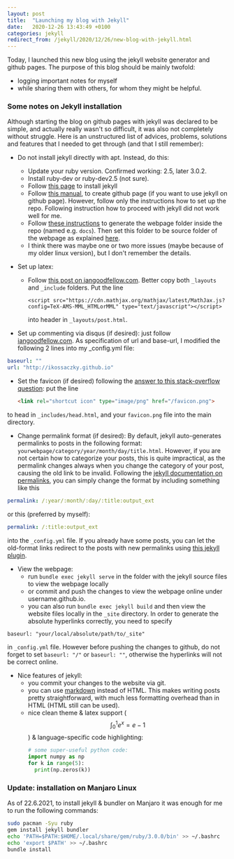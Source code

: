 ```yaml
---
layout: post
title:  "Launching my blog with Jekyll"
date:   2020-12-26 13:43:49 +0100
categories: jekyll
redirect_from: /jekyll/2020/12/26/new-blog-with-jekyll.html
---
```

Today, I launched this new blog using the jekyll website generator and github pages. The purpose of this blog should be mainly twofold:
 - logging important notes for myself
 - while sharing them with others, for whom they might be helpful.

### Some notes on Jekyll installation
Although starting the blog on github pages with jekyll was declared to be simple, and actually really wasn't so difficult, it was also not completely without struggle.
Here is an unstructured list of advices, problems, solutions and features that I needed to get through (and that I still remember):
- Do not install jekyll directly with apt. Instead, do this:
  - Update your ruby version. Confirmed working: 2.5, later 3.0.2.
  - Install ruby-dev or ruby-dev2.5 (not sure).
  - Follow [this page](https://jekyllrb.com/docs/installation/ubuntu/) to install jekyll
  - Follow [this manual](https://docs.github.com/en/free-pro-team@latest/github/working-with-github-pages/creating-a-github-pages-site-with-jekyll), to create github page (if you want to use jekyll on github page). However, follow only the instructions how to set up the repo. Following instruction how to proceed with jekyll did not work well for me.
  - Follow [these instructions](https://jekyllrb.com/docs/) to generate the webpage folder inside the repo (named e.g. `docs`). Then set this folder to be source folder of the webpage as explained [here](https://docs.github.com/en/free-pro-team@latest/github/working-with-github-pages/configuring-a-publishing-source-for-your-github-pages-site#choosing-a-publishing-source).
  - I think there was maybe one or two more issues (maybe because of my older linux version), but I don't remember the details.

- Set up latex:
  - Follow [this post on iangoodfellow.com](http://www.iangoodfellow.com/blog/jekyll/markdown/tex/2016/11/07/latex-in-markdown.html). Better copy both `_layouts` and `_include` folders. Put the  line 
    ```
    <script src="https://cdn.mathjax.org/mathjax/latest/MathJax.js?config=TeX-AMS-MML_HTMLorMML" type="text/javascript"></script>
    ``` 
    into header in `_layouts/post.html`.
- Set up commenting via disqus (if desired): just follow [iangoodfellow.com](http://www.iangoodfellow.com/blog/disqus/jekyll/2016/11/22/adding-disqus-to-jekyll.html). As specification of url and base-url, I modified the following 2 lines into my _config.yml file:
```yaml
baseurl: "" 
url: "http://ikossaczky.github.io"
```
- Set the favicon (if desired) following the [answer to this stack-overflow question](https://stackoverflow.com/questions/30551501/unable-to-set-favicon-using-jekyll-and-github-pages): put the line 
    ```html
    <link rel="shortcut icon" type="image/png" href="/favicon.png">
    ```
to head in `_includes/head.html`, and your `favicon.png` file into the main directory.

- Change permalink format (if desired): By default, jekyll auto-generates permalinks to posts in the following format: `yourwebpage/category/year/month/day/title.html`. However, if you are not certain how to categorize your posts, this is quite impractical, as the permalink changes always when you change the category of your post, causing the old link to be invalid. Following the [jekyll documentation on permalinks](https://jekyllrb.com/docs/permalinks/), you can simply change the format by including something like this
```yaml
permalink: /:year/:month/:day/:title:output_ext
```
or this (preferred by myself):
```yaml
permalink: /:title:output_ext
```
into the `_config.yml` file. If you already have some posts, you can let the old-format links redirect to the posts with new permalinks using [this jekyll plugin](https://github.com/jekyll/jekyll-redirect-from).

- View the webpage:
  - run `bundle exec jekyll serve` in the folder with the jekyll source files to view the webpage locally
  - or commit and push the changes to view the webpage online under username.github.io.
  - you can also run `bundle exec jekyll build` and then view the website files locally in the `_site` directory. In order to generate the absolute hyperlinks correctly, you need to specify 
```
baseurl: "your/local/absolute/path/to/_site"
```
 in `_config.yml` file. However before pushing the changes to github, do not forget to set `baseurl: "/"` or `baseurl: ""`, otherwise the hyperlinks will not be correct online.

- Nice features of jekyll:
  - you commit your changes to the website via git. 
  - you can use [markdown][markdown-guide] instead of HTML. This makes writing posts pretty straightforward, with much less formatting overhead than in HTML (HTML still can be used).
  - nice clean theme & latex support ($$\int_0^1e^x=e-1$$) & language-specific code highlighting:
    ```python
    # some super-useful python code:
    import numpy as np
    for k in range(5):
      print(np.zeros(k))
    ```

### Update: installation on Manjaro Linux
As of 22.6.2021, to install jekyll & bundler on Manjaro it was enough for me to run the following commands:
```bash
sudo pacman -Syu ruby
gem install jekyll bundler
echo 'PATH=$PATH:$HOME/.local/share/gem/ruby/3.0.0/bin' >> ~/.bashrc
echo 'export $PATH' >> ~/.bashrc
bundle install
```
[markdown-guide]: https://guides.github.com/features/mastering-markdown/
